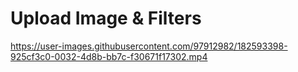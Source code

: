 # Upload Image & Filters


https://user-images.githubusercontent.com/97912982/182593398-925cf3c0-0032-4d8b-bb7c-f30671f17302.mp4
